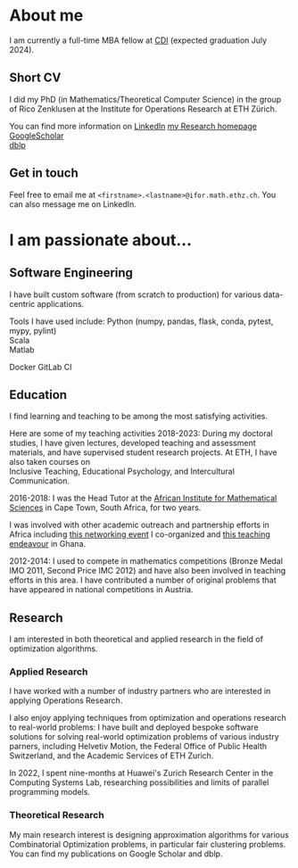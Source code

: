 # About me

I am currently a full-time MBA fellow at [CDI](https://cdi.eu) (expected graduation July 2024).

## Short CV

I did my PhD (in Mathematics/Theoretical Computer Science) in the group of Rico Zenklusen at the Institute for Operations Research at ETH Zürich. 

You can find more information on 
[LinkedIn](https://www.linkedin.com/in/georg-anegg/) 
[my Research homepage](https://people.math.ethz.ch/~ganegg/)  
[GoogleScholar](https://scholar.google.com/citations?user=sr4ehiYAAAAJ&hl=en)  
[dblp](https://dblp.org/pid/262/8265.html)  

## Get in touch

Feel free to email me at `<firstname>.<lastname>@ifor.math.ethz.ch`. 
You can also message me on LinkedIn.

# I am passionate about...

## Software Engineering

I have built custom software (from scratch to production) for various data-centric applications.

Tools I have used include:
Python (numpy, pandas, flask, conda, pytest, mypy, pylint)  
Scala  
Matlab

Docker
GitLab CI

## Education

I find learning and teaching to be among the most satisfying activities.

Here are some of my teaching activities
2018-2023:
During my doctoral studies, I have given lectures, developed teaching and assessment materials, and have supervised student research projects.
At ETH, I have also taken courses on  
Inclusive Teaching, 
Educational Psychology, and 
Intercultural Communication.

2016-2018:
I was the Head Tutor at the [African Institute for Mathematical Sciences](https://aims.ac.za/) in Cape Town, South Africa, for two years. 

I was involved with other academic outreach and partnership efforts in Africa including [this networking event](https://indico.cern.ch/event/962934/) I co-organized and [this teaching endeavour](https://eth4d.ethz.ch/Learning/AshesiETH-Master.html) in Ghana.

2012-2014:
I used to compete in mathematics competitions (Bronze Medal IMO 2011, Second Price IMC 2012) and have also been involved in teaching efforts in this area.
I have contributed a number of original problems that have appeared in national competitions in Austria.

## Research

I am interested in both theoretical and applied research in the field of optimization algorithms.

### Applied Research

I have worked with a number of industry partners who are interested in applying Operations Research.

I also enjoy applying techniques from optimization and operations research to real-world problems: I have built and deployed bespoke software solutions for solving real-world optimization problems of various industry parners, including Helvetiv Motion, the Federal Office of Public Health Switzerland, and the Academic Services of ETH Zurich.

In 2022, I spent nine-months at Huawei's Zurich Research Center in the Computing Systems Lab, researching possibilities and limits of parallel programming models.

### Theoretical Research

My main research interest is designing approximation algorithms for various Combinatorial Optimization problems, in particular fair clustering problems. You can find my publications on Google Scholar and dblp.


